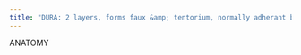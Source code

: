 ```yaml
---
title: "DURA: 2 layers, forms faux &amp; tentorium, normally adherant but venus sinuses formed by opening of 2 layers PACHYMENINGES: follows periostium &amp; dural reflections  LEPTOMENINGES: follows sulci &amp; basal cisterns, arachnoid + pia mater CYTOTOXIC EDEMA:GM &amp; WM, restricted diffusion, Cz: ischemia, infection VASOGENIC EDEMA: fingerlike WM, T2 Bright (cortex spared), Cz: tumor, hemorrhage MR SPECTROSCOPY: Malignancy w/ high choline, lactate, lipid (CLL)"
---
```

ANATOMY

